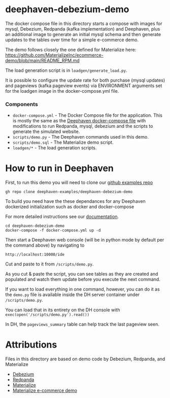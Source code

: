 # deephaven-debezium-demo

The docker compose file in this directory starts a compose with images for mysql, Debezium, Redpanda (kafka implementation) and Deephaven, plus an additional image to generate an initial mysql schema and then generate updates to the tables over time for a simple e-commerce demo.

The demo follows closely the one defined for Materialize here:
https://github.com/MaterializeInc/ecommerce-demo/blob/main/README_RPM.md

The load generation script is in `loadgen/generate_load.py`.

It is possible to configure the update rate for both purchase (mysql updates) and pageviews (kafka pageview events) via ENVIRONMENT arguments set for the loadgen image in the docker-compose.yml file.

### Components

* `docker-compose.yml` - The Docker Compose file for the application. This is mostly the same as the [Deephaven docker-compose file](https://raw.githubusercontent.com/deephaven/deephaven-core/main/containers/python/docker-compose.yml) with modifications to run Redpanda, mysql, debezium and the scripts to generate the simulated website.
* `scripts/demo.py` - The Deephaven commands used in this demo.
* `scripts/demo.sql` - The Materialize demo script.
* `loadgen/*` - The load generation scripts.

# How to run in Deephaven

First, to run this demo you will need to clone our [github examples repo](https://github.com/deephaven-examples/deephaven-debezium-demo)

```
gh repo clone deephaven-examples/deephaven-debezium-demo
```

To build you need have the these dependances for any Deephaven dockerized initialization such as docker and docker-compose

For more detailed instructions see our [documentation](/core/docs/tutorials/quickstart/).

```
cd deephaven-debezium-demo
docker-compose -f docker-compose.yml up -d
```

Then start a Deephaven web console (will be in python mode by default per the command above) by navigating to

```
http://localhost:10000/ide
```

Cut and paste to it from `/scripts/demo.py`.  

As you cut & paste the script, you can see tables as they are created and populated and watch them update before you execute the next command.

If you want to load everything in one command, however, you can do it as the `demo.py` file is available inside the DH server container under `/scripts/demo.py`.

You can load that in its entirety on the DH console with `exec(open('/scripts/demo.py').read())`

In DH, the `pageviews_summary` table can help track the last pageview seen.


# Attributions

Files in this directory are based on demo code by Debezium, Redpanda, and Materialize

* [Debezium](https://github.com/debezium/debezium)
* [Redpanda](https://github.com/vectorizedio/redpanda)
* [Materialize](https://github.com/MaterializeInc/materialize)
* [Materialize e-commerce demo](https://github.com/MaterializeInc/ecommerce-demo/blob/main/README_RPM.md)
